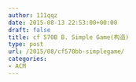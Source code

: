 ```yaml
---
author: 111qqz
date: 2015-08-13 22:53:00+00:00
draft: false
title: cf 570B B. Simple Game(构造)
type: post
url: /2015/08/cf570bb-simplegame/
categories:
- ACM
---
```


